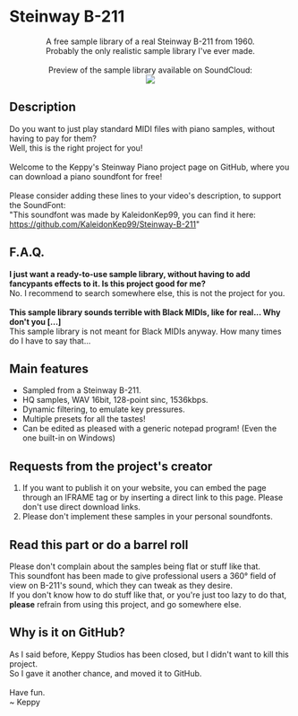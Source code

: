 # Steinway B-211
<p align="center">
  A free sample library of a real Steinway B-211 from 1960.
  <br>
  Probably the only realistic sample library I've ever made.
  <br><br>
  Preview of the sample library available on SoundCloud:
  <br>
  <a href="https://soundcloud.com/kaleidonkep99/sets/steinway-b-211-project"><img src="http://www.australiacounselling.com.au/wp-content/uploads/2014/04/button-soundcloud.jpg" /></a>
</p>

## Description
Do you want to just play standard MIDI files with piano samples, without having to pay for them?
<br>
Well, this is the right project for you!
<br><br>
Welcome to the Keppy's Steinway Piano project page on GitHub, where you can download a piano soundfont for free!
<br><br>
Please consider adding these lines to your video's description, to support the SoundFont:
<br>
"This soundfont was made by KaleidonKep99, you can find it here: https://github.com/KaleidonKep99/Steinway-B-211"

## F.A.Q.
**I just want a ready-to-use sample library, without having to add fancypants effects to it. Is this project good for me?**
<br>
No. I recommend to search somewhere else, this is not the project for you.
<br><br>
**This sample library sounds terrible with Black MIDIs, like for real... Why don't you [...]**
<br>
This sample library is not meant for Black MIDIs anyway. How many times do I have to say that...

## Main features
- Sampled from a Steinway B-211.
- HQ samples, WAV 16bit, 128-point sinc, 1536kbps.
- Dynamic filtering, to emulate key pressures.
- Multiple presets for all the tastes!
- Can be edited as pleased with a generic notepad program! (Even the one built-in on Windows)

## Requests from the project's creator
1. If you want to publish it on your website, you can embed the page through an IFRAME tag or by inserting a direct link to this page. Please don't use direct download links.
3. Please don't implement these samples in your personal soundfonts.

## Read this part or do a barrel roll
Please don't complain about the samples being flat or stuff like that.
<br>
This soundfont has been made to give professional users a 360° field of view on B-211's sound, which they can tweak as they desire.
<br>
If you don't know how to do stuff like that, or you're just too lazy to do that, **please** refrain from using this project, and go somewhere else.

## Why is it on GitHub?
As I said before, Keppy Studios has been closed, but I didn't want to kill this project.
<br>
So I gave it another chance, and moved it to GitHub.
<br><br>
Have fun.
<br>
~ Keppy